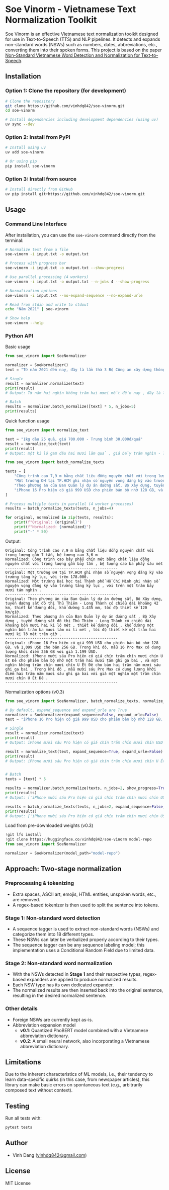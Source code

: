 # Soe Vinorm - Vietnamese Text Normalization Toolkit

Soe Vinorm is an effective Vietnamese text normalization toolkit designed for use in Text-to-Speech (TTS) and NLP pipelines. It detects and expands non-standard words (NSWs) such as numbers, dates, abbreviations, etc., converting them into their spoken forms. This project is based on the paper [Non-Standard Vietnamese Word Detection and Normalization for Text-to-Speech](https://arxiv.org/abs/2209.02971).

## Installation

### Option 1: Clone the repository (for development)
```bash
# Clone the repository
git clone https://github.com/vinhdq842/soe-vinorm.git
cd soe-vinorm

# Install dependencies including development dependencies (using uv)
uv sync --dev
```

### Option 2: Install from PyPI
```bash
# Install using uv
uv add soe-vinorm

# Or using pip
pip install soe-vinorm
```

### Option 3: Install from source
```bash
# Install directly from GitHub
uv pip install git+https://github.com/vinhdq842/soe-vinorm.git
```

## Usage

### Command Line Interface

After installation, you can use the `soe-vinorm` command directly from the terminal:

```bash
# Normalize text from a file
soe-vinorm -i input.txt -o output.txt

# Process with progress bar
soe-vinorm -i input.txt -o output.txt --show-progress

# Use parallel processing (4 workers)
soe-vinorm -i input.txt -o output.txt --n-jobs 4 --show-progress

# Normalization options
soe-vinorm -i input.txt --no-expand-sequence --no-expand-urle

# Read from stdin and write to stdout
echo "Năm 2021" | soe-vinorm

# Show help
soe-vinorm --help
```

### Python API

Basic usage

```python
from soe_vinorm import SoeNormalizer

normalizer = SoeNormalizer()
text = "Từ năm 2021 đến nay, đây là lần thứ 3 Bộ Công an xây dựng thông tư để quy định liên quan đến mẫu hộ chiếu, giấy thông hành."

# Single
result = normalizer.normalize(text)
print(result)
# Output: Từ năm hai nghìn không trăm hai mươi mốt đến nay , đây là lần thứ ba Bộ Công an xây dựng thông tư để quy định liên quan đến mẫu hộ chiếu , giấy thông hành .

# Batch
results = normalizer.batch_normalize([text] * 5, n_jobs=5)
print(results)
```

Quick function usage

```python
from soe_vinorm import normalize_text

text = "1kg dâu 25 quả, giá 700.000 - Trung bình 30.000đ/quả"
result = normalize_text(text)
print(result)
# Output: một ki lô gam dâu hai mươi lăm quả , giá bảy trăm nghìn - Trung bình ba mươi nghìn đồng trên quả
```

```python
from soe_vinorm import batch_normalize_texts

texts = [
    "Công trình cao 7,9 m bằng chất liệu đồng nguyên chất với trọng lượng gần 7 tấn, bệ tượng cao 3,6 m",
    "Một trường ĐH tại TP.HCM ghi nhận số nguyện vọng đăng ký vào trường tăng kỷ lục, với trên 178.000.",
    "Theo phương án của Ban Quản lý dự án đường sắt, Bộ Xây dựng, tuyến đường sắt đô thị Thủ Thiêm - Long Thành có chiều dài khoảng 42 km, thiết kế đường đôi, khổ đường 1.435 mm, tốc độ thiết kế 120 km/giờ.",
    "iPhone 16 Pro hiện có giá 999 USD cho phiên bản bộ nhớ 128 GB, và 1.099 USD cho bản 256 GB. Trong khi đó, mẫu 16 Pro Max có dung lượng khởi điểm 256 GB với giá 1.199 USD.",
]

# Process multiple texts in parallel (4 worker processes)
results = batch_normalize_texts(texts, n_jobs=4)

for original, normalized in zip(texts, results):
    print(f"Original: {original}")
    print(f"Normalized: {normalized}")
    print("-" * 50)
```

Output:
```
Original: Công trình cao 7,9 m bằng chất liệu đồng nguyên chất với trọng lượng gần 7 tấn, bệ tượng cao 3,6 m
Normalized: Công trình cao bảy phẩy chín mét bằng chất liệu đồng nguyên chất với trọng lượng gần bảy tấn , bệ tượng cao ba phẩy sáu mét
--------------------------------------------------
Original: Một trường ĐH tại TP.HCM ghi nhận số nguyện vọng đăng ký vào trường tăng kỷ lục, với trên 178.000.
Normalized: Một trường Đại học tại Thành phố Hồ Chí Minh ghi nhận số nguyện vọng đăng ký vào trường tăng kỷ lục , với trên một trăm bảy mươi tám nghìn .
--------------------------------------------------
Original: Theo phương án của Ban Quản lý dự án đường sắt, Bộ Xây dựng, tuyến đường sắt đô thị Thủ Thiêm - Long Thành có chiều dài khoảng 42 km, thiết kế đường đôi, khổ đường 1.435 mm, tốc độ thiết kế 120 km/giờ.
Normalized: Theo phương án của Ban Quản lý dự án đường sắt , Bộ Xây dựng , tuyến đường sắt đô thị Thủ Thiêm - Long Thành có chiều dài khoảng bốn mươi hai ki lô mét , thiết kế đường đôi , khổ đường một nghìn bốn trăm ba mươi lăm mi li mét , tốc độ thiết kế một trăm hai mươi ki lô mét trên giờ .
--------------------------------------------------
Original: iPhone 16 Pro hiện có giá 999 USD cho phiên bản bộ nhớ 128 GB, và 1.099 USD cho bản 256 GB. Trong khi đó, mẫu 16 Pro Max có dung lượng khởi điểm 256 GB với giá 1.199 USD.
Normalized: iPhone mười sáu Pro hiện có giá chín trăm chín mươi chín U Ét Đê cho phiên bản bộ nhớ một trăm hai mươi tám ghi ga bai , và một nghìn không trăm chín mươi chín U Ét Đê cho bản hai trăm năm mươi sáu ghi ga bai . Trong khi đó , mẫu mười sáu Pro Max có dung lượng khởi điểm hai trăm năm mươi sáu ghi ga bai với giá một nghìn một trăm chín mươi chín U Ét Đê .
--------------------------------------------------
```

Normalization options (v0.3)

```python
from soe_vinorm import SoeNormalizer, batch_normalize_texts, normalize_text

# By default, expand_sequence and expand_urle are True
normalizer = SoeNormalizer(expand_sequence=False, expand_urle=False)
text = "iPhone 16 Pro hiện có giá 999 USD cho phiên bản bộ nhớ 128 GB. Liên hệ example@example.com để mua."

# Single
result = normalizer.normalize(text)
print(result)
# Output: iPhone mười sáu Pro hiện có giá chín trăm chín mươi chín USD cho phiên bản bộ nhớ một trăm hai mươi tám ghi ga bai . Liên hệ example@example.com để mua .

result = normalize_text(text, expand_sequence=True, expand_urle=False)
print(result)
# Output: iPhone mười sáu Pro hiện có giá chín trăm chín mươi chín U Ét Đê cho phiên bản bộ nhớ một trăm hai mươi tám ghi ga bai . Liên hệ example@example.com để mua .


# Batch
texts = [text] * 5

results = normalizer.batch_normalize(texts, n_jobs=2, show_progress=True)
print(results)
# Output: ['iPhone mười sáu Pro hiện có giá chín trăm chín mươi chín USD cho phiên bản bộ nhớ một trăm hai mươi tám ghi ga bai . Liên hệ example@example.com để mua .', ...]

results = batch_normalize_texts(texts, n_jobs=2, expand_sequence=False, expand_urle=True)
print(results)
# Output: ['iPhone mười sáu Pro hiện có giá chín trăm chín mươi chín USD cho phiên bản bộ nhớ một trăm hai mươi tám ghi ga bai . Liên hệ i xam pi le a còng i xam pi le chấm com để mua .', ...]
```

Load from pre-downloaded weights (v0.3)

```python
!git lfs install
!git clone https://huggingface.co/vinhdq842/soe-vinorm model-repo
from soe_vinorm import SoeNormalizer

normalizer = SoeNormalizer(model_path="model-repo")
```

## Approach: Two-stage normalization

### Preprocessing & tokenizing
- Extra spaces, ASCII art, emojis, HTML entities, unspoken words, etc., are removed.
- A regex-based tokenizer is then used to split the sentence into tokens.

### Stage 1: Non-standard word detection
- A sequence tagger is used to extract non-standard words (NSWs) and categorize them into 18 different types.
- These NSWs can later be verbalized properly according to their types.
- The sequence tagger can be any sequence labeling model; this implementation uses a Conditional Random Field due to limited data.

### Stage 2: Non-standard word normalization
- With the NSWs detected in **Stage 1** and their respective types, regex-based expanders are applied to produce normalized results.
- Each NSW type has its own dedicated expander.
- The normalized results are then inserted back into the original sentence, resulting in the desired normalized sentence.

### Other details
- Foreign NSWs are currently kept as-is.
- Abbreviation expansion model
  - **v0.1**: Quantized PhoBERT model combined with a Vietnamese abbreviation dictionary.
  - **v0.2**: A small neural network, also incorporating a Vietnamese abbreviation dictionary.

## Limitations

Due to the inherent characteristics of ML models, i.e., their tendency to learn data-specific quirks (in this case, from newspaper articles), this library can make basic errors on spontaneous text (e.g., arbitrarily composed text without context).

## Testing

Run all tests with:
```bash
pytest tests
```

## Author

- Vinh Dang (<vinhdq842@gmail.com>)

## License

MIT License

